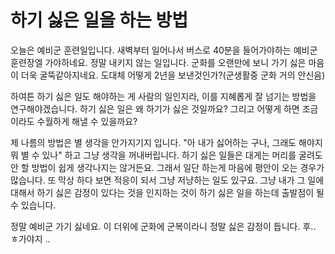 # 하기 싫은 일을 하는 방법

오늘은 예비군 훈련일입니다. 새벽부터 일어나서 버스로 40분을 들어가야하는 예비군 훈련장엘 가야하네요. 정말 내키지 않는 일입니다. 군화를 오랜만에 보니 가기 싫은 마음이 더욱 굴뚝같아지네요. 도대체 어떻게 2년을 보낸것인가?(군생활중 군화 거의 안신음)

 하여튼 하기 싫은 일도 해야하는 게 사람의 일인지라, 이를 지혜롭게 잘 넘기는 방법을 연구해야겠습니다. 하기 싫은 일은 왜 하기가 싫은 것일까요? 그리고 어떻게 하면 조금이라도 수월하게 해낼 수 있을까요? 

제 나름의 방법은 별 생각을 안가지기지 입니다. "아 내가 싫어하는 구나, 그래도 해야지 뭐 별 수 있나" 하고 그냥 생각을 꺼내버립니다. 
하기 싫은 일들은 대게는 머리를 굴려도 안 할 방법이 쉽게 생각나지는 않거든요. 
그래서 일단 하는게 마음에 평안이 오는 경우가 많습니다. 
또 막상 하다 보면 적응이 되서 그냥 저냥하는 일도 있구요. 
그냥 내가 그 일에 대해서 하기 싫은 감정이 있다는 것을 인지하는 것이 
하기 싫은 일을 하는데 출발점이 될 수 있습니다. 

정말 예비군 가기 싫네요.
이 더위에 군화에 군복이라니 정말 싫은 감정이 듭니다. 후.. ㅎ가야지 ..
